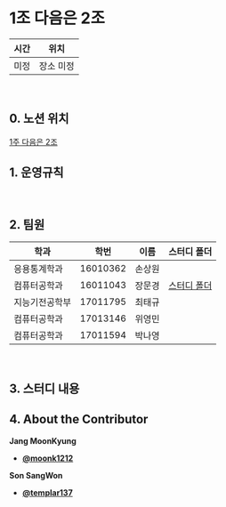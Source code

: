 # 1조 다음은 2조

| 시간 | 위치 |
|----------|------|
| 미정 | 장소 미정 | 

<br>

## 0. 노션 위치

[1주 다음은 2조](https://www.notion.so/i-group-2-69a67019cae2412c9f84f8c44639bab4)

##  1. 운영규칙 

 
 
<br>
 

## 2. 팀원
| 학과 | 학번 | 이름 |스터디 폴더|
| ---- | ---- | ---- |----|
| 응용통계학과     |  16010362    |  손상원   ||
| 컴퓨터공학과     |  16011043    |  장문경   |[스터디 폴더](https://github.com/moonk1212/sai_study_forder)|
| 지능기전공학부    |  17011795  | 최태규||
|컴퓨터공학과|  17013146  | 위영민||
|컴퓨터공학과|  17011594  | 박나영||
<br>

## 3. 스터디 내용



 



## 4. About the Contributor

**Jang MoonKyung**
- [**@moonk1212**](https://github.com/moonk1212)   

**Son SangWon**
- [**@templar137**](https://github.com/templar137)  

